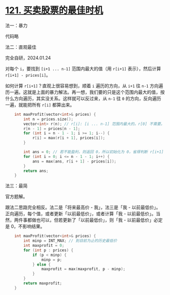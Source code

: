 # [121. 买卖股票的最佳时机](https://leetcode.cn/problems/best-time-to-buy-and-sell-stock/)

法一：暴力

代码略

法二：直观最佳

完全自研，2024.01.24

对每个 `i`，要找到 `[i+1 ... n-1]` 范围内最大的值（用 `r[i+1]` 表示），然后计算 `r[i+1] - prices[i]`。

如何计算 `r[i+1]`？直观上很容易想到，顺着 `i` 遍历的方向，从 `i+1` 往 `n-1` 方向遍历一遍。这就是上面的暴力解法。再一想，我们要的只是这个范围内最大的值，按什么方向遍历，其实没关系。这样就可以反过来，从 `n-1` 往 `0` 的方向，反向遍历一遍，就能把所有 `r[i]` 都算出来。

```cpp
    int maxProfit(vector<int>& prices) {
        int n = prices.size();
        vector<int> r(n); // r[i]: [i ... n-1] 范围内最大的。r[0] 不需要。
        r[n - 1] = prices[n - 1];
        for (int i = n - 1 - 1; i >= 1; i--) {
            r[i] = max(r[i + 1], prices[i]);
        }

        int ans = 0; // 若不能盈利，则返回 0，所以初始化为 0，省得判断 r[i+1] < prices[i] 的情况。
        for (int i = 0; i <= n - 1 - 1; i++) {
            ans = max(ans, r[i + 1] - prices[i]);
        }
        return ans;
    }
```

法三：最简

官方题解。

跟法二思路完全相反。法二是「将来最高价 - 我」，法三是「我 - 以前最低价」。正向遍历，每个值，或者更新「以前最低价」，或者计算「我 - 以前最低价」。当然，两件事都做也可以，但若更新了「以前最低价」，则「我 - 以前最低价」必定是 0，不影响结果。

```cpp
    int maxProfit(vector<int>& prices) {
        int minp = INT_MAX; // 到目前为止的历史最低价
        int maxprofit = 0;
        for (int p : prices) {
            if (p < minp) {
                minp = p;
            } else {
                maxprofit = max(maxprofit, p - minp);
            }
        }
        return maxprofit;
    }
```
